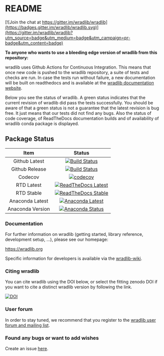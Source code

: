 # README #

[![Join the chat at https://gitter.im/wradlib/wradlib](https://badges.gitter.im/wradlib/wradlib.svg)](https://gitter.im/wradlib/wradlib?utm_source=badge&utm_medium=badge&utm_campaign=pr-badge&utm_content=badge)

**To anyone who wants to use a bleeding edge version of wradlib from this repository:**

wradlib uses Github Actions for Continuous Integration. This means that once new code is pushed to the wradlib repository, a suite of tests and checks are run. In case the tests run without failure, a new documentation will be built on readthedocs and is available at the [wradlib documentation website](https://docs.wradlib.org).

Below you see the status of wradlib. A green status indicates that the current revision of wradlib did pass the tests successfully. You should be aware of that a green status is not a guarantee that the latest revision is bug free. It just means that our tests did not find any bugs. Also the status of code coverage, of ReadTheDocs documentation builds and of availability of wradlib conda package is displayed.

## Package Status ##

| Item  | Status  |
|:---:|:---:|
| Github Latest | [![Build Status](https://github.com/wradlib/wradlib/workflows/CI/badge.svg)](https://github.com/wradlib/wradlib/actions) |
| Github Release | [![Build Status](https://github.com/wradlib/wradlib/workflows/main.yml/badge.svg?event=pull_request)](https://github.com/wradlib/wradlib/actions/workflows/main.yml)
| Codecov | [![codecov](https://codecov.io/gh/wradlib/wradlib/branch/main/graph/badge.svg)](https://codecov.io/gh/wradlib/wradlib) |
| RTD Latest | [![ReadTheDocs Latest](https://readthedocs.org/projects/wradlib-docs/badge/?version=latest)](https://docs.wradlib.org/en/latest/) |
| RTD Stable | [![ReadTheDocs Stable](https://readthedocs.org/projects/wradlib-docs/badge/?version=stable)](https://docs.wradlib.org/en/stable/) |
| Anaconda Latest | [![Anaconda Latest](https://anaconda.org/conda-forge/wradlib/badges/latest_release_date.svg)](https://anaconda.org/conda-forge/wradlib/) |
| Anaconda Version | [![Anaconda Status](https://anaconda.org/conda-forge/wradlib/badges/version.svg)](https://anaconda.org/conda-forge/wradlib/) |

### Documentation ###

For further information on wradlib (getting started, library reference, development setup, ...), please see our homepage:

https://wradlib.org

Specific information for developers is available via the [wradlib-wiki](https://github.com/wradlib/wradlib/wiki).

### Citing wradlib

You can cite wradlib using the DOI below, or select the fitting zenodo DOI if you want to cite a distinct wradlib version by following the link.

[![DOI](https://zenodo.org/badge/DOI/10.5281/zenodo.1209843.svg)](https://doi.org/10.5281/zenodo.1209843)

### User forum ###

In order to stay tuned, we recommend that you register to the [wradlib user forum and mailing list](https://groups.google.com/forum/?fromgroups#!forum/wradlib-users).

### Found any bugs or want to add wishes ###

Create an issue [here](https://github.com/wradlib/wradlib/issues).
